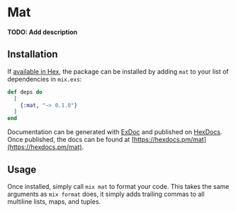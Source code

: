 # Mat

**TODO: Add description**

## Installation

If [available in Hex](https://hex.pm/docs/publish), the package can be installed
by adding `mat` to your list of dependencies in `mix.exs`:

```elixir
def deps do
  [
    {:mat, "~> 0.1.0"}
  ]
end
```

Documentation can be generated with [ExDoc](https://github.com/elixir-lang/ex_doc)
and published on [HexDocs](https://hexdocs.pm). Once published, the docs can
be found at [https://hexdocs.pm/mat](https://hexdocs.pm/mat).

## Usage

Once installed, simply call `mix mat` to format your code.
This takes the same arguments as `mix format` does, it simply adds trailing commas to all multiline lists, maps, and tuples.
